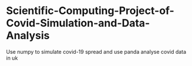 # Scientific-Computing-Project-of-Covid-Simulation-and-Data-Analysis
Use numpy to simulate covid-19 spread and use panda analyse covid data in uk
